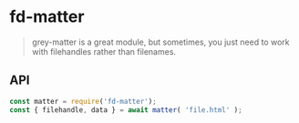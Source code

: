 # fd-matter

> grey-matter is a great module, but sometimes, you just need to work with filehandles rather than filenames.

## API

```js
const matter = require('fd-matter');
const { filehandle, data } = await matter( 'file.html' );
```




